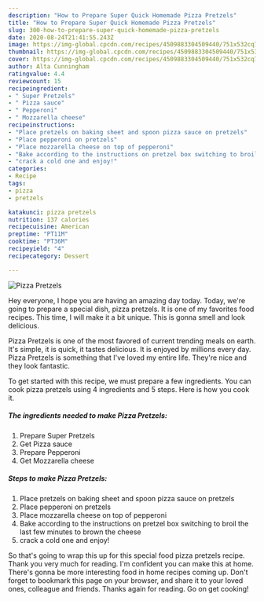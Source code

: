 ```yaml
---
description: "How to Prepare Super Quick Homemade Pizza Pretzels"
title: "How to Prepare Super Quick Homemade Pizza Pretzels"
slug: 300-how-to-prepare-super-quick-homemade-pizza-pretzels
date: 2020-08-24T21:41:55.243Z
image: https://img-global.cpcdn.com/recipes/4509883304509440/751x532cq70/pizza-pretzels-recipe-main-photo.jpg
thumbnail: https://img-global.cpcdn.com/recipes/4509883304509440/751x532cq70/pizza-pretzels-recipe-main-photo.jpg
cover: https://img-global.cpcdn.com/recipes/4509883304509440/751x532cq70/pizza-pretzels-recipe-main-photo.jpg
author: Alta Cunningham
ratingvalue: 4.4
reviewcount: 15
recipeingredient:
- " Super Pretzels"
- " Pizza sauce"
- " Pepperoni"
- " Mozzarella cheese"
recipeinstructions:
- "Place pretzels on baking sheet and spoon pizza sauce on pretzels"
- "Place pepperoni on pretzels"
- "Place mozzarella cheese on top of pepperoni"
- "Bake according to the instructions on pretzel box switching to broil the last few minutes to brown the cheese"
- "crack a cold one and enjoy!"
categories:
- Recipe
tags:
- pizza
- pretzels

katakunci: pizza pretzels 
nutrition: 137 calories
recipecuisine: American
preptime: "PT11M"
cooktime: "PT36M"
recipeyield: "4"
recipecategory: Dessert

---
```



![Pizza Pretzels](https://img-global.cpcdn.com/recipes/4509883304509440/751x532cq70/pizza-pretzels-recipe-main-photo.jpg)

Hey everyone, I hope you are having an amazing day today. Today, we're going to prepare a special dish, pizza pretzels. It is one of my favorites food recipes. This time, I will make it a bit unique. This is gonna smell and look delicious.



Pizza Pretzels is one of the most favored of current trending meals on earth. It's simple, it is quick, it tastes delicious. It is enjoyed by millions every day. Pizza Pretzels is something that I've loved my entire life. They're nice and they look fantastic.


To get started with this recipe, we must prepare a few ingredients. You can cook pizza pretzels using 4 ingredients and 5 steps. Here is how you cook it.

<!--inarticleads1-->

##### The ingredients needed to make Pizza Pretzels:

1. Prepare  Super Pretzels
1. Get  Pizza sauce
1. Prepare  Pepperoni
1. Get  Mozzarella cheese




<!--inarticleads2-->

##### Steps to make Pizza Pretzels:

1. Place pretzels on baking sheet and spoon pizza sauce on pretzels
1. Place pepperoni on pretzels
1. Place mozzarella cheese on top of pepperoni
1. Bake according to the instructions on pretzel box switching to broil the last few minutes to brown the cheese
1. crack a cold one and enjoy!




So that's going to wrap this up for this special food pizza pretzels recipe. Thank you very much for reading. I'm confident you can make this at home. There's gonna be more interesting food in home recipes coming up. Don't forget to bookmark this page on your browser, and share it to your loved ones, colleague and friends. Thanks again for reading. Go on get cooking!
